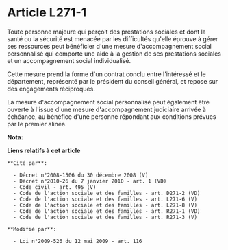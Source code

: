# Article L271-1

Toute personne majeure qui perçoit des prestations sociales et dont la santé ou la sécurité est menacée par les difficultés
qu'elle éprouve à gérer ses ressources peut bénéficier d'une mesure d'accompagnement social personnalisé qui comporte une
aide à la gestion de ses prestations sociales et un accompagnement social individualisé.

Cette mesure prend la forme d'un contrat conclu entre l'intéressé et le département, représenté par le président du conseil
général, et repose sur des engagements réciproques.

La mesure d'accompagnement social personnalisé peut également être ouverte à l'issue d'une mesure d'accompagnement judiciaire
arrivée à échéance, au bénéfice d'une personne répondant aux conditions prévues par le premier alinéa.

**Nota:**



**Liens relatifs à cet article**

	**Cité par**:

	  - Décret n°2008-1506 du 30 décembre 2008 (V)
	  - Décret n°2010-26 du 7 janvier 2010 - art. 1 (VD)
	  - Code civil - art. 495 (V)
	  - Code de l'action sociale et des familles - art. D271-2 (VD)
	  - Code de l'action sociale et des familles - art. L271-6 (V)
	  - Code de l'action sociale et des familles - art. L271-8 (V)
	  - Code de l'action sociale et des familles - art. R271-1 (VD)
	  - Code de l'action sociale et des familles - art. R271-3 (V)

	**Modifié par**:

	  - Loi n°2009-526 du 12 mai 2009 - art. 116
